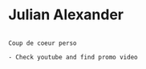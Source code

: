 # Julian Alexander

```{admonition} ❤️

Coup de coeur perso

- Check youtube and find promo video

```